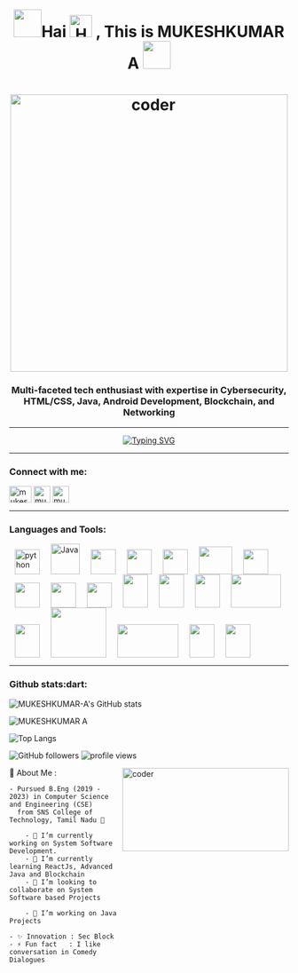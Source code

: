 <h1 align="center"><img src="https://user-images.githubusercontent.com/74038190/213844263-a8897a51-32f4-4b3b-b5c2-e1528b89f6f3.png" width="50px" />Hai <img src="https://user-images.githubusercontent.com/74038190/216120981-b9507c36-0e04-4469-8e27-c99271b45ba5.png" alt="Handshake" width="40" /> , This is MUKESHKUMAR A <img src="https://user-images.githubusercontent.com/74038190/213844263-a8897a51-32f4-4b3b-b5c2-e1528b89f6f3.png" width="50px" /></h1>

<h1 align="center"><img  src="https://user-images.githubusercontent.com/74038190/212749695-a6817c5a-a794-462b-afca-1b5ce7dd5e63.gif"  width="500" alt="coder"/>


<h3 align="center">Multi-faceted tech enthusiast with expertise in Cybersecurity, HTML/CSS, Java, Android Development, Blockchain, and Networking</h3>

---

<p align="center">
<a href="https://git.io/typing-svg"><img src="https://readme-typing-svg.herokuapp.com?font=Fira+Code&pause=1000&center=true&vCenter=true&width=500&height=45&lines=I+am+a+Android+App+Developer;I+am+also+a+Web+Developer;Always+Learning+a+new+Technology+" alt="Typing SVG" /></a>
</p>

---
<h3 align="left">Connect with me:</h3>
<p align="left">
<a href="https://linkedin.com/in/mukeshkumaranandan" target="blank"><img align="center" src="https://cdn.worldvectorlogo.com/logos/linkedin-icon-2.svg" alt="mukeshkumaranandan" height="30" width="40" /></a><a ref="https://linkedin.com/in/mukeshkumaranandan" target="blank">
<img  align="center" height="30" width="30" src="https://cdn.worldvectorlogo.com/logos/instagram-2016-5.svg" alt="mukeshkumar_2001"></a><a ref="https://linkedin.com/in/mukeshkumaranandan" target="blank">
<img  align="center" height="30" width="30" src="https://cdn.worldvectorlogo.com/logos/official-gmail-icon-2020-.svg" alt="mukeshkumar_2001"></a>
</p>

---

<h3 align="left">Languages and Tools:</h3>
<p>
<img width="45" height="45" hspace="10"  alt="python" src="https://cdn.worldvectorlogo.com/logos/python-5.svg"/><img width="52" height="55" hspace="10" alt =" Java" src="https://cdn.worldvectorlogo.com/logos/java-4.svg"/><img width="45" height="45" hspace="10" src="https://cdn.worldvectorlogo.com/logos/c-1.svg"/><img width="45" height="45" hspace="10" src="https://cdn.worldvectorlogo.com/logos/html-1.svg"/><img width="45" height="45" hspace="10" src="https://www.vectorlogo.zone/logos/github/github-icon.svg"/><img width="60" height="50" hspace="10" src="https://cdn.worldvectorlogo.com/logos/mysql-3.svg"/><img width="45" height="45" hspace="10" src="https://cdn.worldvectorlogo.com/logos/sublime-text.svg"/><img width="45" height="45" hspace="10" src="https://cdn.worldvectorlogo.com/logos/visual-studio-code-1.svg"/><img width="45" height="45" hspace="10" src="https://2.bp.blogspot.com/-tzm1twY_ENM/XlCRuI0ZkRI/AAAAAAAAOso/BmNOUANXWxwc5vwslNw3WpjrDlgs9PuwQCLcBGAsYHQ/s1600/pasted%2Bimage%2B0.png"/><img width="45" height="45" hspace="10" src="https://cdn.worldvectorlogo.com/logos/microsoft-windows-11.svg"/><img width="45" height="60" hspace="10" src="https://cdn.worldvectorlogo.com/logos/css-3.svg"/><img width="45" height="60" hspace="10" src="https://cdn.worldvectorlogo.com/logos/react-2.svg"/><img width="45" height="60" hspace="10" src="https://cdn.worldvectorlogo.com/logos/django.svg"/><img width="90" height="60" hspace="10" src="https://cdn.worldvectorlogo.com/logos/blockchain-1.svg"/><img width="45" height="60" hspace="10" src="https://cdn.worldvectorlogo.com/logos/figma-5.svg"/><img width="100" height="90" hspace="10" src="https://snabaynetworking.com/wp-content/uploads/2020/12/what-is-computer-network-1.jpg"/><img width="110" height="60" hspace="10" src="https://t4.ftcdn.net/jpg/03/06/19/23/360_F_306192342_h3Yg5I9a4hmucy2PgH6Yyc3MR3AE4zvb.jpg"/><img width="45" height="60" hspace="10" src="https://cdn.worldvectorlogo.com/logos/linux-tux.svg"/><img width="45" height="60" hspace="10" src="https://cdn.worldvectorlogo.com/logos/firebase-1.svg"/>

</p>

---
<h3>Github stats:dart:</h3>

![MUKESHKUMAR-A's GitHub stats](https://github-readme-stats.vercel.app/api?username=MUKESHKUMAR-A&show_icons=true&theme=radical)

<img align="center" src="https://github-readme-streak-stats.herokuapp.com/?user=MUKESHKUMAR-A" alt="MUKESHKUMAR A" />

![Top Langs](https://github-readme-stats.vercel.app/api/top-langs/?username=MUKESHKUMAR-A&size_weight=0.5&count_weight=0.5)
 
![GitHub followers](https://img.shields.io/github/followers/MUKESHKUMAR-A?label=Follow&style=social)
<img alt = "profile views" src="https://komarev.com/ghpvc/?username=MUKESHKUMAR-A&color=brightgreen">  




🎨 About Me :
<img src="https://cdn.pixabay.com/animation/2022/08/31/08/22/08-22-29-904_512.gif"  width="300" height="150" alt="coder" align = "right">
	
	- Pursued B.Eng (2019 - 2023) in Computer Science and Engineering (CSE) 
	  from SNS College of Technology, Tamil Nadu 🏫
	  
		- 🔭 I’m currently working on System Software Development.
		- 🌱 I’m currently learning ReactJs, Advanced Java and Blockchain
		- 👯 I’m looking to collaborate on System Software based Projects

		- 🐍 I’m working on Java Projects

	- ✨ Innovation : Sec Block
	- ⚡ Fun fact   : I like conversation in Comedy Dialogues
